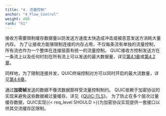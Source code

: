 ```yaml
---
title: "4. 流量控制"
anchor: "4_Flow_Control"
weight: 400
rank: "h1"
---
```


接收方需要限制缓存数据量以防发送方速度太快造成冲击或被恶意发送方消耗大量内存。
为了让接收方能够限制连接的内存占用，不仅每条流有单独的流量控制，所有流也作为一个整体在连接层面有统一的流量控制。
QUIC接收方控制发送方在一条流上以及任何时刻在所有流上可以发送的最大数据量，详见[第4.1章]()或[第4.2章]()。

同样地，为了限制连接并发，QUIC终端控制对方可以同时开启的最大流数量，详见[第4.6章]()。

通过**加密帧**发送的数据不像流数据那样受流量控制制约。
QUIC依赖于加密协议的实现来避免这些数据被过量缓存，详见《[QUIC-TLS]()》。
为了防止在多个层次过量缓存数据，QUIC实现{{< req_level SHOULD >}}为加密协议实现提供一套接口以供其交流缓存区限制。
